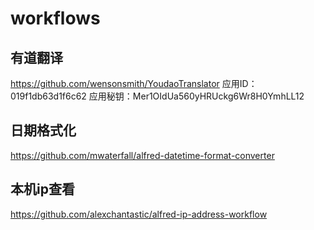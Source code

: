 # workflows
## 有道翻译
https://github.com/wensonsmith/YoudaoTranslator
应用ID：019f1db63d1f6c62
应用秘钥：Mer1OIdUa560yHRUckg6Wr8H0YmhLL12

## 日期格式化
https://github.com/mwaterfall/alfred-datetime-format-converter

## 本机ip查看
https://github.com/alexchantastic/alfred-ip-address-workflow
